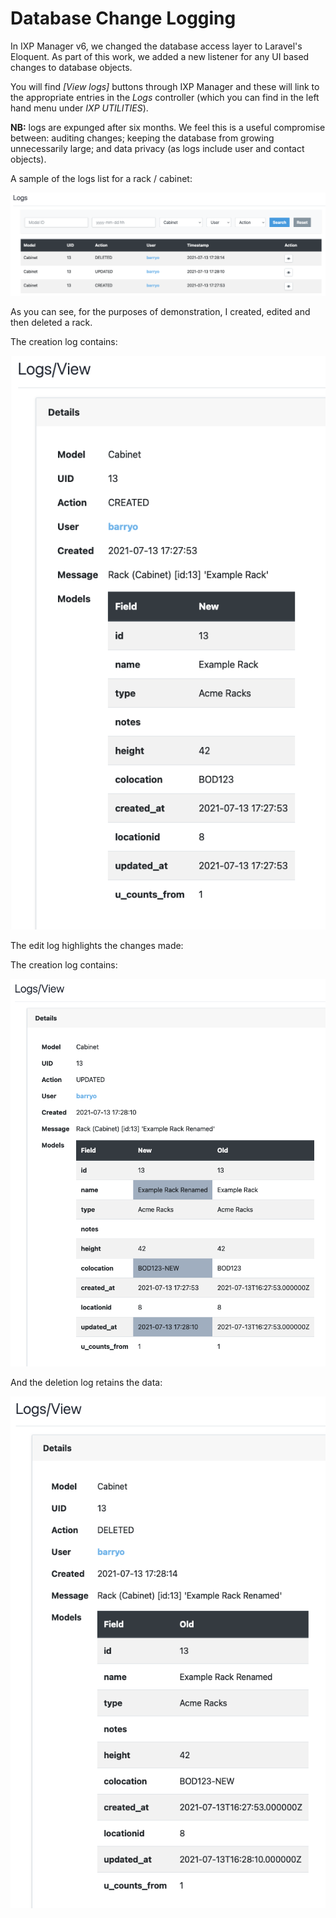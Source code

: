 # Database Change Logging

In IXP Manager v6, we changed the database access layer to Laravel's Eloquent. As part of this work, we added a new listener for any UI based changes to database objects.

You will find *[View logs]* buttons through IXP Manager and these will link to the appropriate entries in the *Logs* controller (which you can find in the left hand menu under *IXP UTILITIES*).

**NB:** logs are expunged after six months. We feel this is a useful compromise between: auditing changes; keeping the database from growing unnecessarily large; and data privacy (as logs include user and contact objects).

A sample of the logs list for a rack / cabinet:

![List of logs for racks](img/dblogs-list.png)

As you can see, for the purposes of demonstration, I created, edited and then deleted a rack.

The creation log contains:

![Rack creation log](img/dblogs-add.png)

The edit log highlights the changes made:

The creation log contains:

![Rack creation log](img/dblogs-edit.png)

And the deletion log retains the data:

![Rack deletion log](img/dblogs-delete.png)
